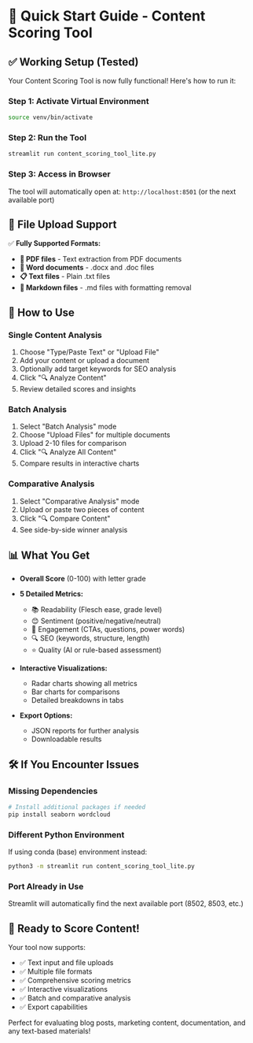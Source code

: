 # 🚀 Quick Start Guide - Content Scoring Tool

## ✅ **Working Setup (Tested)**

Your Content Scoring Tool is now fully functional! Here's how to run it:

### **Step 1: Activate Virtual Environment**
```bash
source venv/bin/activate
```

### **Step 2: Run the Tool**
```bash
streamlit run content_scoring_tool_lite.py
```

### **Step 3: Access in Browser**
The tool will automatically open at: `http://localhost:8501` (or the next available port)

## 📁 **File Upload Support**

✅ **Fully Supported Formats:**
- **📄 PDF files** - Text extraction from PDF documents
- **📝 Word documents** - .docx and .doc files  
- **📋 Text files** - Plain .txt files
- **📝 Markdown files** - .md files with formatting removal

## 🎯 **How to Use**

### **Single Content Analysis**
1. Choose "Type/Paste Text" or "Upload File"
2. Add your content or upload a document
3. Optionally add target keywords for SEO analysis
4. Click "🔍 Analyze Content"
5. Review detailed scores and insights

### **Batch Analysis**  
1. Select "Batch Analysis" mode
2. Choose "Upload Files" for multiple documents
3. Upload 2-10 files for comparison
4. Click "🔍 Analyze All Content"
5. Compare results in interactive charts

### **Comparative Analysis**
1. Select "Comparative Analysis" mode  
2. Upload or paste two pieces of content
3. Click "🔍 Compare Content"
4. See side-by-side winner analysis

## 📊 **What You Get**

- **Overall Score** (0-100) with letter grade
- **5 Detailed Metrics:**
  - 📚 Readability (Flesch ease, grade level)
  - 😊 Sentiment (positive/negative/neutral)  
  - 🎯 Engagement (CTAs, questions, power words)
  - 🔍 SEO (keywords, structure, length)
  - ⭐ Quality (AI or rule-based assessment)

- **Interactive Visualizations:**
  - Radar charts showing all metrics
  - Bar charts for comparisons
  - Detailed breakdowns in tabs

- **Export Options:**
  - JSON reports for further analysis
  - Downloadable results

## 🛠️ **If You Encounter Issues**

### **Missing Dependencies**
```bash
# Install additional packages if needed
pip install seaborn wordcloud
```

### **Different Python Environment**
If using conda (base) environment instead:
```bash
python3 -m streamlit run content_scoring_tool_lite.py
```

### **Port Already in Use**
Streamlit will automatically find the next available port (8502, 8503, etc.)

## 🎉 **Ready to Score Content!**

Your tool now supports:
- ✅ Text input and file uploads
- ✅ Multiple file formats  
- ✅ Comprehensive scoring metrics
- ✅ Interactive visualizations
- ✅ Batch and comparative analysis
- ✅ Export capabilities

Perfect for evaluating blog posts, marketing content, documentation, and any text-based materials!
